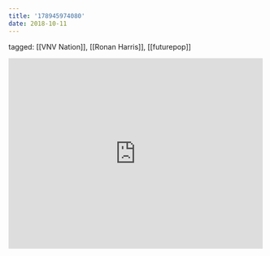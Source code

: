 ```yaml
---
title: '178945974080'
date: 2018-10-11
---
```

tagged: [[VNV Nation]], [[Ronan Harris]], [[futurepop]]
<iframe allow="accelerometer; autoplay; clipboard-write; encrypted-media; gyroscope; picture-in-picture" allowfullscreen="" frameborder="0" height="375" id="youtube_iframe" src="https://www.youtube.com/embed/Xk4gZEAmOLk?feature=oembed&amp;enablejsapi=1&amp;origin=https://safe.txmblr.com&amp;wmode=opaque" width="500"></iframe>